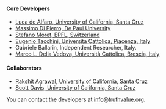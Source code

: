 #### Core Developers

* [Luca de Alfaro, University of California, Santa Cruz](http://www.soe.ucsc.edu/~luca)
* [Massimo Di Pierro, De Paul University](http://www.cdm.depaul.edu/about/pages/people/facultyinfo.aspx?fid=343)
* [Stefano Moret, EPFL, Switzerland](https://people.epfl.ch/230859)
* [Eugenio Tacchini, Università Cattolica, Piacenza, Italy](http://docenti.unicatt.it/ita/eugenio_tacchini/)
* Gabriele Ballarin, Independent Researcher, Italy.
* [Marco L. Della Vedova, Università Cattolica, Brescia, Italy](http://docenti.unicatt.it/ita/marco_luigi_della_vedova/)

#### Collaborators

* [Rakshit Agrawal, University of California, Santa Cruz](https://www.soe.ucsc.edu/people/ragrawal)
* [Scott Davis, University of California, Santa Cruz](https://www.soe.ucsc.edu/people/okdogulu)

You can contact the developers at info@truthvalue.org.